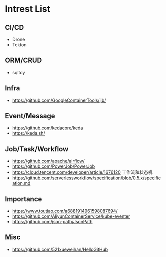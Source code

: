 # Intrest List
## CI/CD
- Drone
- Tekton

## ORM/CRUD
- sqltoy

## Infra
- https://github.com/GoogleContainerTools/jib/

## Event/Message
- https://github.com/kedacore/keda 
- https://keda.sh/

## Job/Task/Workflow
- https://github.com/apache/airflow/
- https://github.com/PowerJob/PowerJob
- https://cloud.tencent.com/developer/article/1676120 工作流和状态机
- https://github.com/serverlessworkflow/specification/blob/0.5.x/specification.md

## Importance
- https://www.toutiao.com/a6881914961598087694/
- https://github.com/AliyunContainerService/kube-eventer
- https://github.com/json-path/JsonPath

## Misc
- https://github.com/521xueweihan/HelloGitHub
